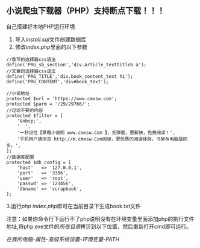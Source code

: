 ## 小说爬虫下载器（PHP）支持断点下载！！！

自己搭建好本地PHP运行环境

1. 导入*install.sql*文件创建数据库
2. 修改*index.php*里面的以下参数
```
//章节的选择器css语法
define('PRG_sb_section','div.article_texttitleb a');
//文章的选择器css语法
define('PRG_TITLE','div.book_content_text h1');
define('PRG_CONTENT','div#book_text');

//小说地址
protected $url = 'https://www.cmxsw.com';
protected $parm = '/29/29766/';
//过滤不要的内容
protected $filter = [
	'&nbsp;',
	'  ',
	'一秒记住【草莓小说网 www.cmxsw.Com 】，无弹窗，更新快，免费阅读！',
	'手机用户请浏览 http://m.cmxsw.Com阅读，更优质的阅读体验，书架与电脑版同步。',
];
//数据库配置
protected $db_config = [
	'host'   => '127.0.0.1',
	'port'   => '3306',
	'user'   => 'root',
	'passwd' => '123456',
	'dbname' => 'scrapbook',
];
```
3.运行*php index.php*即可在当前目录下生成book.txt文件

注意：如果你命令行下运行不了php说明没有在环境变量里面添加php的执行文件地址,将php.exe文件的*所在目录*拷贝到以下位置，然后重新打开cmd即可运行。

*在我的电脑-属性-高级系统设置-环境变量-PATH*